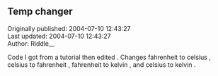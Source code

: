 ## Temp changer  
Originally published: 2004-07-10 12:43:27  
Last updated: 2004-07-10 12:43:27  
Author: Riddle__   
  
Code I got from a tutorial then edited . Changes fahrenheit to celsius , celsius to fahrenheit , fahrenheit to kelvin , and celsius to kelvin .